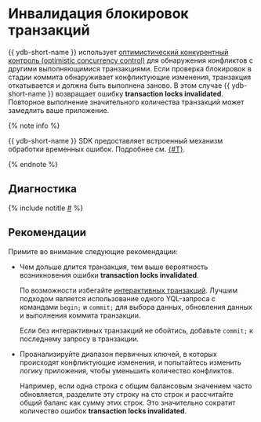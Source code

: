 # Инвалидация блокировок транзакций

{{ ydb-short-name }} использует [оптимистический конкурентный контроль (optimistic concurrency control)](https://en.wikipedia.org/wiki/Optimistic_concurrency_control) для обнаружения конфликтов с другими выполняющимися транзакциями. Если проверка блокировок в стадии коммита обнаруживает конфликтующие изменения, транзакция откатывается и должна быть выполнена заново. В этом случае {{ ydb-short-name }} возвращает ошибку **transaction locks invalidated**. Повторное выполнение значительного количества транзакций может замедлить ваше приложение.

{% note info %}

{{ ydb-short-name }} SDK предоставляет встроенный механизм обработки временных ошибок. Подробнее см. [{#T}](../../../../reference/ydb-sdk/error_handling.md).

{% endnote %}


## Диагностика

<!-- The include is added to allow partial overrides in overlays  -->
{% include notitle [#](_includes/transaction-lock-invalidation.md) %}

## Рекомендации

Примите во внимание следующие рекомендации:

- Чем дольше длится транзакция, тем выше вероятность возникновения ошибки **transaction locks invalidated**.

    По возможности избегайте [интерактивных транзакций](../../../../concepts/glossary.md#interactive-transaction). Лучшим подходом является использование одного YQL-запроса с командами `begin;` и `commit;` для выбора данных, обновления данных и выполнения коммита транзакции.

    Если без интерактивных транзакций не обойтись, добавьте `commit;` к последнему запросу в транзакции.

- Проанализируйте диапазон первичных ключей, в которых происходят конфликтующие изменения, и попытайтесь изменить логику приложения, чтобы уменьшить количество конфликтов.

    Например, если одна строка с общим балансовым значением часто обновляется, разделите эту строку на сто строк и рассчитайте общий баланс как сумму этих строк. Это значительно сократит количество ошибок **transaction locks invalidated**.
